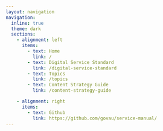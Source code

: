 ```yaml
---
layout: navigation
navigation:
  inline: true
  theme: dark
  sections:
    - alignment: left
      items:
        - text: Home
          link: /
        - text: Digital Service Standard
          link: /digital-service-standard
        - text: Topics
          link: /topics
        - text: Content Strategy Guide
          link: /content-strategy-guide

    - alignment: right
      items:
        - text: Github
          link: https://github.com/govau/service-manual/
---
```

